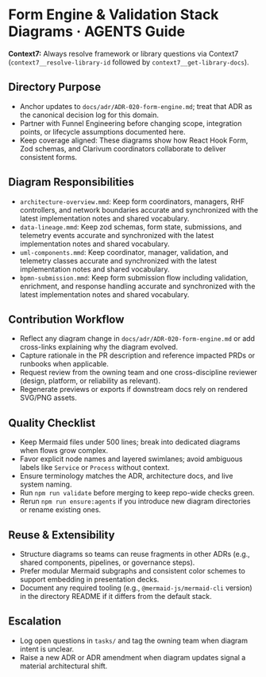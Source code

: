 # Form Engine & Validation Stack Diagrams · AGENTS Guide

**Context7:** Always resolve framework or library questions via Context7 (`context7__resolve-library-id` followed by `context7__get-library-docs`).
## Directory Purpose
- Anchor updates to `docs/adr/ADR-020-form-engine.md`; treat that ADR as the canonical decision log for this domain.
- Partner with Funnel Engineering before changing scope, integration points, or lifecycle assumptions documented here.
- Keep coverage aligned: These diagrams show how React Hook Form, Zod schemas, and Clarivum coordinators collaborate to deliver consistent forms.

## Diagram Responsibilities
- `architecture-overview.mmd`: Keep form coordinators, managers, RHF controllers, and network boundaries accurate and synchronized with the latest implementation notes and shared vocabulary.
- `data-lineage.mmd`: Keep zod schemas, form state, submissions, and telemetry events accurate and synchronized with the latest implementation notes and shared vocabulary.
- `uml-components.mmd`: Keep coordinator, manager, validation, and telemetry classes accurate and synchronized with the latest implementation notes and shared vocabulary.
- `bpmn-submission.mmd`: Keep form submission flow including validation, enrichment, and response handling accurate and synchronized with the latest implementation notes and shared vocabulary.

## Contribution Workflow
- Reflect any diagram change in `docs/adr/ADR-020-form-engine.md` or add cross-links explaining why the diagram evolved.
- Capture rationale in the PR description and reference impacted PRDs or runbooks when applicable.
- Request review from the owning team and one cross-discipline reviewer (design, platform, or reliability as relevant).
- Regenerate previews or exports if downstream docs rely on rendered SVG/PNG assets.

## Quality Checklist
- Keep Mermaid files under 500 lines; break into dedicated diagrams when flows grow complex.
- Favor explicit node names and layered swimlanes; avoid ambiguous labels like `Service` or `Process` without context.
- Ensure terminology matches the ADR, architecture docs, and live system naming.
- Run `npm run validate` before merging to keep repo-wide checks green.
- Rerun `npm run ensure:agents` if you introduce new diagram directories or rename existing ones.

## Reuse & Extensibility
- Structure diagrams so teams can reuse fragments in other ADRs (e.g., shared components, pipelines, or governance steps).
- Prefer modular Mermaid subgraphs and consistent color schemes to support embedding in presentation decks.
- Document any required tooling (e.g., `@mermaid-js/mermaid-cli` version) in the directory README if it differs from the default stack.

## Escalation
- Log open questions in `tasks/` and tag the owning team when diagram intent is unclear.
- Raise a new ADR or ADR amendment when diagram updates signal a material architectural shift.
